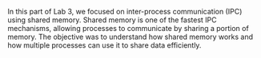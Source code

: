 In this part of Lab 3, we focused on inter-process communication (IPC) using shared memory. Shared memory is one of the fastest IPC mechanisms, allowing processes to communicate by sharing a portion of memory. The objective was to understand how shared memory works and how multiple processes can use it to share data efficiently.

